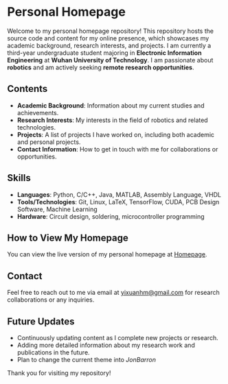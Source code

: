 # Personal Homepage

Welcome to my personal homepage repository! This repository hosts the source code and content for my online presence, which showcases my academic background, research interests, and projects. I am currently a third-year undergraduate student majoring in **Electronic Information Engineering** at **Wuhan University of Technology**. I am passionate about **robotics** and am actively seeking **remote research opportunities**.

## Contents

- **Academic Background**: Information about my current studies and achievements.
- **Research Interests**: My interests in the field of robotics and related technologies.
- **Projects**: A list of projects I have worked on, including both academic and personal projects.
- **Contact Information**: How to get in touch with me for collaborations or opportunities.

## Skills

- **Languages**: Python, C/C++, Java, MATLAB, Assembly Language, VHDL
- **Tools/Technologies**: Git, Linux, LaTeX, TensorFlow, CUDA, PCB Design Software, Machine Learning
- **Hardware**: Circuit design, soldering, microcontroller programming

## How to View My Homepage

You can view the live version of my personal homepage at [Homepage](https://yixuanhuangm.github.io/).

## Contact

Feel free to reach out to me via email at [yixuanhm@gmail.com](mailto:yixuanhm@gmail.com) for research collaborations or any inquiries.

## Future Updates

- Continuously updating content as I complete new projects or research.
- Adding more detailed information about my research work and publications in the future.
- Plan to change the current theme into *JonBarron*

Thank you for visiting my repository!